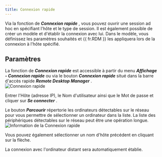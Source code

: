 ```yaml
---
title: Connexion rapide
---
```

Via la fonction de ***Connexion rapide*** , vous pouvez ouvrir une session ad hoc en spécifiant l'hôte et le type de session. Il est également possible de créer un modèle et d'établir la connexion avec lui. Dans le modèle, vous définissez les paramètres souhaités et {{ fr.RDM }} les appliquera lors de la connexion à l'hôte spécifié. 

## Paramètres 

La fonction de ***Connexion rapide*** est accessible à partir du menu ***Affichage - Connexion rapide*** ou via le bouton ***Connexion rapide*** situé dans la barre d'accès rapide ***Remote Desktop Manager*** .  
![Connexion rapide](https://webdevolutions.azureedge.net/docs/fr/rdm/mac/clip4400.png) 

Entrer l'Hôte (adresse IP), le Nom d'utilisateur ainsi que le Mot de passe et cliquer sur ***Se connecter*** .  

Le bouton ***Parcourir*** répertorie les ordinateurs détectables sur le réseau pour vous permettre de sélectionner un ordinateur dans la liste. La liste des périphériques détectables sur le réseau peut être une opération longue.  
![Information de la Connexion rapide](https://webdevolutions.azureedge.net/docs/fr/rdm/mac/clip4401.png) 

Vous pouvez également sélectionner un nom d'hôte précédent en cliquant sur la flèche.  

La connexion avec l'ordinateur distant sera automatiquement établie. 

